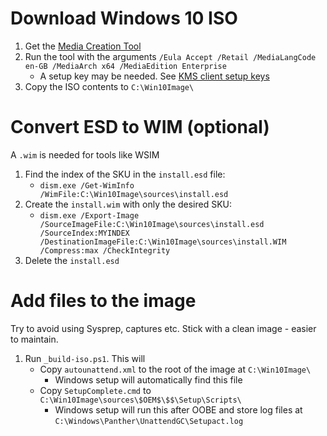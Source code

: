 # Download Windows 10 ISO
1. Get the [Media Creation Tool](https://go.microsoft.com/fwlink/?LinkId=691209)
2. Run the tool with the arguments `/Eula Accept /Retail /MediaLangCode en-GB /MediaArch x64 /MediaEdition Enterprise`
    - A setup key may be needed.  See [KMS client setup keys](https://docs.microsoft.com/en-gb/windows-server/get-started/kmsclientkeys)
3. Copy the ISO contents to `C:\Win10Image\`

# Convert ESD to WIM (optional)
A `.wim` is needed for tools like WSIM

1. Find the index of the SKU in the `install.esd` file:
    - `dism.exe /Get-WimInfo /WimFile:C:\Win10Image\sources\install.esd`
2. Create the `install.wim` with only the desired SKU:
    - `dism.exe /Export-Image /SourceImageFile:C:\Win10Image\sources\install.esd /SourceIndex:MYINDEX /DestinationImageFile:C:\Win10Image\sources\install.WIM /Compress:max /CheckIntegrity`
3. Delete the `install.esd`

# Add files to the image
Try to avoid using Sysprep, captures etc.  Stick with a clean image - easier to maintain.

1. Run `_build-iso.ps1`.  This will
    - Copy `autounattend.xml` to the root of the image at `C:\Win10Image\`
        - Windows setup will automatically find this file
    - Copy `SetupComplete.cmd` to `C:\Win10Image\sources\$OEM$\$$\Setup\Scripts\`
        - Windows setup will run this after OOBE and store log files at `C:\Windows\Panther\UnattendGC\Setupact.log`
